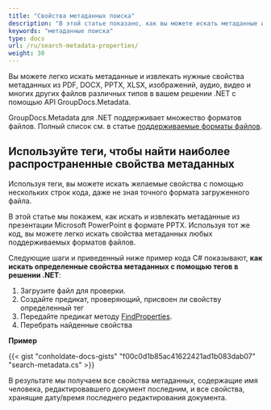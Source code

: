 ```yaml
---
title: "Свойства метаданных поиска"
description: "В этой статье показано, как вы можете искать метаданные и извлекать нужные свойства метаданных из документов, таких как PDF, DOCX, PPTX, XLSX, изображений, аудио, видео и многих других файлов различных типов в вашем решении .NET."
keywords: "метаданные поиска"
type: docs
url: /ru/search-metadata-properties/
weight: 30
---
```


Вы можете легко искать метаданные и извлекать нужные свойства метаданных из PDF, DOCX, PPTX, XLSX, изображений, аудио, видео и многих других файлов различных типов в вашем решении .NET с помощью API GroupDocs.Metadata.

GroupDocs.Metadata для .NET поддерживает множество форматов файлов. Полный список см. в статье [поддерживаемые форматы файлов](https://docs.groupdocs.com/metadata/net/supported-document-formats/).

## Используйте теги, чтобы найти наиболее распространенные свойства метаданных

Используя теги, вы можете искать желаемые свойства с помощью нескольких строк кода, даже не зная точного формата загруженного файла.

В этой статье мы покажем, как искать и извлекать метаданные из презентации Microsoft PowerPoint в формате PPTX. Используя тот же код, вы можете легко искать свойства метаданных любых поддерживаемых форматов файлов.

Следующие шаги и приведенный ниже пример кода C# показывают, **как искать определенные свойства метаданных с помощью тегов в решении .NET**:

1. Загрузите файл для проверки.
2. Создайте предикат, проверяющий, присвоен ли свойству определенный тег
3. Передайте предикат методу [FindProperties](https://apireference.groupdocs.com/net/metadata/groupdocs.metadata/metadata/methods/findproperties).
4. Перебрать найденные свойства

**Пример**

{{< gist "conholdate-docs-gists" "f00c0d1b85ac41622421ad1b083dab07" "search-metadata.cs" >}}

В результате мы получаем все свойства метаданных, содержащие имя человека, редактировавшего документ последним, и все свойства, хранящие дату/время последнего редактирования документа.




